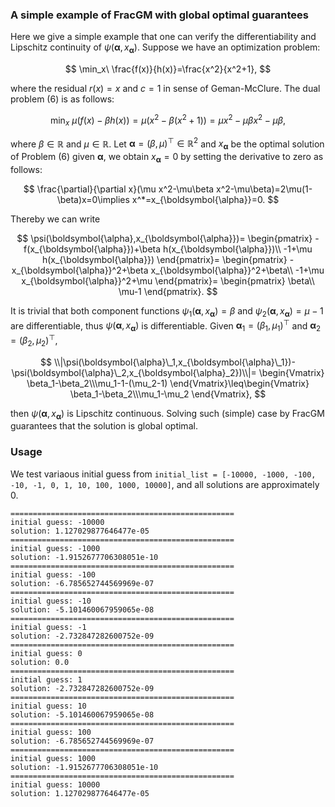 ### A simple example of FracGM with global optimal guarantees

Here we give a simple example that one can verify the differentiability and Lipschitz continuity of $\psi(\boldsymbol{\alpha},x_{\boldsymbol{\alpha}})$. Suppose we have an optimization problem:

$$
    \min_x\ \frac{f(x)}{h(x)}=\frac{x^2}{x^2+1},
$$

where the residual $r(x)=x$ and $c=1$ in sense of Geman-McClure. The dual problem $(6)$ is as follows:

$$
    \min_x\ \mu\big(f(x)-\beta h(x)\big)=\mu\big(x^2-\beta(x^2+1)\big)=\mu x^2-\mu\beta x^2-\mu\beta,
$$

where $\beta\in\mathbb{R}$ and $\mu\in\mathbb{R}$. Let $\boldsymbol{\alpha}=(\beta,\mu)^\top\in\mathbb{R}^2$ and $x_{\boldsymbol{\alpha}}$ be the optimal solution of Problem $(6)$ given $\boldsymbol{\alpha}$, we obtain $x_{\boldsymbol{\alpha}}=0$ by setting the derivative to zero as follows:

$$
    \frac{\partial}{\partial x}(\mu x^2-\mu\beta x^2-\mu\beta)=2\mu(1-\beta)x=0\implies x^*=x_{\boldsymbol{\alpha}}=0.
$$

Thereby we can write 

$$
    \psi(\boldsymbol{\alpha},x_{\boldsymbol{\alpha}})=
    \begin{pmatrix}
    -f(x_{\boldsymbol{\alpha}})+\beta h(x_{\boldsymbol{\alpha}})\\
    -1+\mu h(x_{\boldsymbol{\alpha}})
    \end{pmatrix}=
    \begin{pmatrix}
    -x_{\boldsymbol{\alpha}}^2+\beta x_{\boldsymbol{\alpha}}^2+\beta\\
    -1+\mu x_{\boldsymbol{\alpha}}^2+\mu
    \end{pmatrix}=
    \begin{pmatrix}
    \beta\\
    \mu-1
    \end{pmatrix}.
$$

It is trivial that both component functions $\psi_1(\boldsymbol{\alpha},x_{\boldsymbol{\alpha}})=\beta$ and $\psi_2(\boldsymbol{\alpha},x_{\boldsymbol{\alpha}})=\mu-1$ are differentiable, thus $\psi(\boldsymbol{\alpha},x_{\boldsymbol{\alpha}})$ is differentiable. Given $\boldsymbol{\alpha}_1=(\beta_1,\mu_1)^\top$ and $\boldsymbol{\alpha}_2=(\beta_2,\mu_2)^\top$,

$$
    \\|\psi(\boldsymbol{\alpha}\_1,x_{\boldsymbol{\alpha}\_1})-\psi(\boldsymbol{\alpha}\_2,x_{\boldsymbol{\alpha}_2})\\|=
    \begin{Vmatrix}
    \beta_1-\beta_2\\\mu_1-1-(\mu_2-1)
    \end{Vmatrix}\leq\begin{Vmatrix}
    \beta_1-\beta_2\\\mu_1-\mu_2
    \end{Vmatrix},
$$

then $\psi(\boldsymbol{\alpha},x_{\boldsymbol{\alpha}})$ is Lipschitz continuous. Solving such (simple) case by FracGM guarantees that the solution is global optimal.


### Usage
We test variaous initial guess from `initial_list = [-10000, -1000, -100, -10, -1, 0, 1, 10, 100, 1000, 10000]`, and all solutions are approximately 0.

```
==================================================
initial guess: -10000
solution: 1.127029877646477e-05
==================================================
initial guess: -1000
solution: -1.9152677706308051e-10
==================================================
initial guess: -100
solution: -6.785652744569969e-07
==================================================
initial guess: -10
solution: -5.101460067959065e-08
==================================================
initial guess: -1
solution: -2.732847282600752e-09
==================================================
initial guess: 0
solution: 0.0
==================================================
initial guess: 1
solution: -2.732847282600752e-09
==================================================
initial guess: 10
solution: -5.101460067959065e-08
==================================================
initial guess: 100
solution: -6.785652744569969e-07
==================================================
initial guess: 1000
solution: -1.9152677706308051e-10
==================================================
initial guess: 10000
solution: 1.127029877646477e-05
```